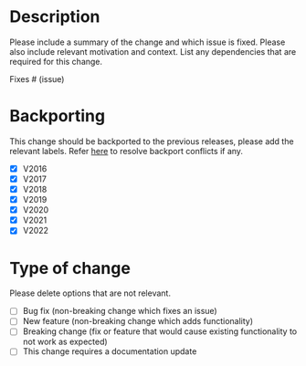 # Description

<!---
Please be sure that your repository's base branch is `main`, after the pull request is merged, several backports pull 
requests will be created, please solve the conflicts and merge the backports.
--->

Please include a summary of the change and which issue is fixed. Please also include relevant motivation and context. 
List any dependencies that are required for this change.

Fixes # (issue)

# Backporting

This change should be backported to the previous releases, please add the relevant labels.
Refer [here](https://github.com/haiiliin/abqpy/discussions/1500) to resolve backport conflicts if any.

- [x] V2016
- [x] V2017
- [x] V2018
- [x] V2019
- [x] V2020
- [x] V2021
- [x] V2022

# Type of change

Please delete options that are not relevant.

- [ ] Bug fix (non-breaking change which fixes an issue)
- [ ] New feature (non-breaking change which adds functionality)
- [ ] Breaking change (fix or feature that would cause existing functionality to not work as expected)
- [ ] This change requires a documentation update
